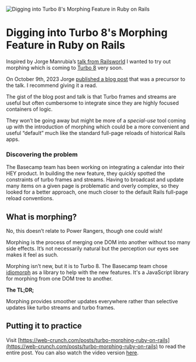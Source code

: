![Digging into Turbo 8's Morphing Feature in Ruby on Rails](https://f001.backblazeb2.com/file/webcrunch/turbo-morph-8.jpg)

# Digging into Turbo 8's Morphing Feature in Ruby on Rails

Inspired by Jorge Manrubia’s [talk from Railsworld](https://www.youtube.com/watch?v=m97UsXa6HFg&t=4s) I wanted to try out morphing which is coming to [Turbo 8](https://github.com/hotwired/turbo) very soon.

On October 9th, 2023 Jorge [published a blog post](https://dev.37signals.com/a-happier-happy-path-in-turbo-with-morphing/) that was a precursor to the talk. I recommend giving it a read.

The gist of the blog post and talk is that Turbo frames and streams are useful but often cumbersome to integrate since they are highly focused containers of logic.

They won’t be going away but might be more of a _special-use_ tool coming up with the introduction of morphing which could be a more convenient and useful “default” much like the standard full-page reloads of historical Rails apps.

### Discovering the problem

The Basecamp team has been working on integrating a calendar into their HEY product. In building the new feature, they quickly spotted the constraints of turbo frames and streams. Having to broadcast and update many items on a given page is problematic and overly complex, so they looked for a better approach, one much closer to the default Rails full-page reload conventions.

## What is morphing?

No, this doesn’t relate to Power Rangers, though one could wish!

Morphing is the process of merging one DOM into another without too many side effects. It’s not necessarily natural but the perception our eyes see makes it feel as such.

Morphing isn’t new, but it is to Turbo 8. The Basecamp team chose [idiomorph](https://github.com/bigskysoftware/idiomorph) as a library to help with the new features. It's a JavaScript library for morphing from one DOM tree to another.

**The TL;DR;**

Morphing provides smoother updates everywhere rather than selective updates like turbo streams and turbo frames.

## Putting it to practice

Visit [https://web-crunch.com/posts/turbo-morphing-ruby-on-rails](https://web-crunch.com/posts/turbo-morphing-ruby-on-rails) to read the entire post. You can also watch the video version [here](https://youtu.be/wURcezOECD0).
